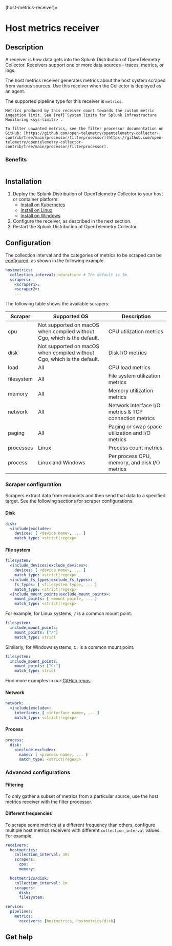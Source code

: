 (host-metrics-receiver)=

# Host metrics receiver

<meta name="Description" content="Documentation on the host metrics receiver">

## Description

A receiver is how data gets into the Splunk Distribution of OpenTelemetry Collector. Receivers support one or more data sources - traces, metrics, or logs.

The host metrics receiver generates metrics about the host system scraped from various sources. Use this receiver when the Collector is deployed as an agent.

The supported pipeline type for this receiver is `metrics`.

```{note}
Metrics produced by this receiver count towards the custom metric ingestion limit. See {ref}`System limits for Splunk Infrastructure Monitoring <sys-limits>`.

To filter unwanted metrics, see the filter processor documentation on GitHub: [https://github.com/open-telemetry/opentelemetry-collector-contrib/tree/main/processor/filterprocessor](https://github.com/open-telemetry/opentelemetry-collector-contrib/tree/main/processor/filterprocessor).
```

### Benefits

```{include} /_includes/benefits.md
```

## Installation

1. Deploy the Splunk Distribution of OpenTelemetry Collector to your host or container platform:
   - <a href="https://docs.splunk.com/Observability/gdi/opentelemetry/install-k8s.html" target="_blank">Install on Kubernetes</a>
   - <a href="https://docs.splunk.com/Observability/gdi/opentelemetry/install-linux.html" target="_blank">Install on Linux</a>
   - <a href="https://docs.splunk.com/Observability/gdi/opentelemetry/install-windows.html" target="_blank">Install on Windows</a>
2. Configure the receiver, as described in the next section.
3. Restart the Splunk Distribution of OpenTelemetry Collector.

## Configuration

The collection interval and the categories of metrics to be scraped can be [configured](#scraper-configuration), as shown in the following example.

```yaml
hostmetrics:
  collection_interval: <duration> # The default is 1m.
  scrapers:
    <scraper1>:
    <scraper2>:
    ...
```

The following table shows the available scrapers:

| Scraper    | Supported OS                                                            | Description                                            |
|------------|-------------------------------------------------------------------------|--------------------------------------------------------|
| cpu        | Not supported on macOS when compiled without Cgo, which is the default. | CPU utilization metrics                                |
| disk       | Not supported on macOS when compiled without Cgo, which is the default. | Disk I/O metrics                                       |
| load       | All                                                                     | CPU load metrics                                       |
| filesystem | All                                                                     | File system utilization metrics                        |
| memory     | All                                                                     | Memory utilization metrics                             |
| network    | All                                                                     | Network interface I/O metrics & TCP connection metrics |
| paging     | All                                                                     | Paging or swap space utilization and I/O metrics       |
| processes  | Linux                                                                   | Process count metrics                                  |
| process    | Linux and Windows                                                       | Per process CPU, memory, and disk I/O metrics          |

### Scraper configuration

Scrapers extract data from endpoints and then send that data to a specified target. See the following sections for scraper configurations.

#### Disk

```yaml
disk:
  <include|exclude>:
    devices: [ <device name>, ... ]
    match_type: <strict|regexp>
```

#### File system

```yaml
filesystem:
  <include_devices|exclude_devices>:
    devices: [ <device name>, ... ]
    match_type: <strict|regexp>
  <include_fs_types|exclude_fs_types>:
    fs_types: [ <filesystem type>, ... ]
    match_type: <strict|regexp>
  <include_mount_points|exclude_mount_points>:
    mount_points: [ <mount point>, ... ]
    match_type: <strict|regexp>
```

For example, for Linux systems, `/` is a common mount point:

```yaml
filesystem:
  include_mount_points:
    mount_points: ["/"]
    match_type: strict
```

Similarly, for Windows systems, `C:` is a common mount point.

```yaml
filesystem:
  include_mount_points:
    mount_points: ["C:"]
    match_type: strict
```

Find more examples in our <a href="https://github.com/signalfx/splunk-otel-collector-chart/blob/e9c3758ee9fa8b82c0ec67a5f855095d624b5178/helm-charts/splunk-otel-collector/templates/daemonset.yaml#L450">GitHub repos</a>.

#### Network

```yaml
network:
  <include|exclude>:
    interfaces: [ <interface name>, ... ]
    match_type: <strict|regexp>
```

#### Process

```yaml
process:
  disk:
    <include|exclude>:
      names: [ <process name>, ... ]
      match_type: <strict|regexp>
```

### Advanced configurations

#### Filtering

To only gather a subset of metrics from a particular source, use the host metrics receiver with the filter processor.

#### Different frequencies

To scrape some metrics at a different frequency than others, configure multiple host metrics receivers with different `collection_interval` values. For example:

```yaml
receivers:
  hostmetrics:
    collection_interval: 30s
    scrapers:
      cpu:
      memory:

  hostmetrics/disk:
    collection_interval: 1m
    scrapers:
      disk:
      filesystem:

service:
  pipelines:
    metrics:
      receivers: [hostmetrics, hostmetrics/disk]

```

## Get help

```{include} /_includes/troubleshooting.md
```
